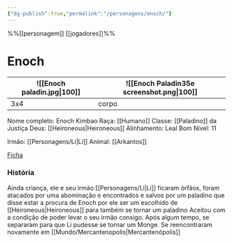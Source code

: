 ```yaml
---
{"dg-publish":true,"permalink":"/personagens/enoch/"}
---
```

%%[[personagem]] [[jogadores]]%% 
# Enoch
![[Enoch paladin.jpg\|100]] | ![[Enoch Paladin35e screenshot.png\|100]]
---|---
3x4|corpo


Nome completo: Enoch Kimbao
Raça: [[Humano]]
Classe: [[Paladino]] da Justiça
Deus: [[Heironeous|Heironeous]]
Alinhamento: Leal Bom
Nível: 11

Irmão: [[Personagens/Li|Li]]
Animal: [[Arkantos]]

[Ficha](https://docs.google.com/spreadsheets/d/1N_DWE0-fEj9ikydNN_grxt86FTaS__yTqt4nsGQJN5Y/edit#gid=16228907)

### História
Ainda criança, ele e seu irmão [[Personagens/Li|Li]] ficaram órfãos, foram atacados por uma abominação e encontrados e salvos por um paladino que disse estar a procura de Enoch por ele ser um escolhido de [[Heironeous|Heironeous]] para também se tornar um paladino
Aceitou com a condição de poder levar o seu irmão consigo.
Após algum tempo, se separaram para que Li pudesse se tornar um Monge.
Se reencontraram novamente em [[Mundo/Mercantenopolis|Mercantenópolis]]
